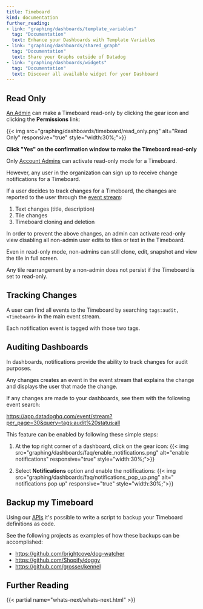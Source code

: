 ```yaml
---
title: Timeboard
kind: documentation
further_reading:
- link: "graphing/dashboards/template_variables"
  tag: "Documentation"
  text: Enhance your Dashboards with Template Variables
- link: "graphing/dashboards/shared_graph"
  tag: "Documentation"
  text: Share your Graphs outside of Datadog
- link: "graphing/dashboards/widgets"
  tag: "Documentation"
  text: Discover all available widget for your Dashboard
---
```


## Read Only

[An Admin][1] can make a Timeboard read-only by clicking the gear icon and clicking the **Permissions** link:

{{< img src="graphing/dashboards/timeboard/read_only.png" alt="Read Only" responsive="true" style="width:30%;">}}

**Click "Yes" on the confirmation window to make the Timeboard read-only**

Only [Account Admins][1] can activate read-only mode for a Timeboard. 

However, any user in the organization can sign up to receive change notifications for a Timeboard.

If a user decides to track changes for a Timeboard, the changes are reported to the user through the [event stream][2]:

1. Text changes (title, description)
2. Tile changes
3. Timeboard cloning and deletion

In order to prevent the above changes, an admin can activate read-only view disabling all non-admin user edits to tiles or text in the Timeboard.  

Even in read-only mode, non-admins can still clone, edit, snapshot and view the tile in full screen. 

Any tile rearrangement by a non-admin does not persist if the Timeboard is set to read-only.

## Tracking Changes

A user can find all events to the Timeboard by searching `tags:audit, <Timeboard>` in the main event stream.

Each notification event is tagged with those two tags.

## Auditing Dashboards

In dashboards, notifications provide the ability to track changes for audit purposes. 

Any changes creates an event in the event stream that explains the change and displays the user that made the change.

If any changes are made to your dashboards, see them with the following event search:

https://app.datadoghq.com/event/stream?per_page=30&query=tags:audit%20status:all

This feature can be enabled by following these simple steps:

1. At the top right corner of a dashboard, click on the gear icon:
    {{< img src="graphing/dashboards/faq/enable_notifications.png" alt="enable notifications" responsive="true" style="width:30%;">}}

2. Select **Notifications** option and enable the notifications:
    {{< img src="graphing/dashboards/faq/notifications_pop_up.png" alt=" notifications pop up" responsive="true" style="width:30%;">}}

## Backup my Timeboard

Using our [APIs][3] it's possible to write a script to backup your Timeboard definitions as code. 

See the following projects as examples of how these backups can be accomplished:

* https://github.com/brightcove/dog-watcher
* https://github.com/Shopify/doggy
* https://github.com/grosser/kennel

## Further Reading

{{< partial name="whats-next/whats-next.html" >}}

[1]: /account_management/team/#datadog-user-roles
[2]: /graphing/event_stream
[3]: /api
[4]: https://www.brightcove.com/
[5]: https://www.shopify.com/
[6]: https://www.zendesk.com/
